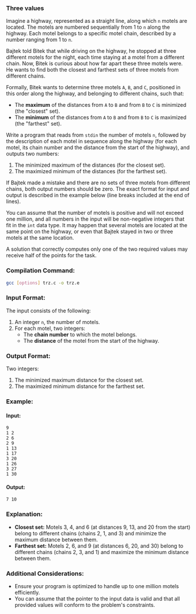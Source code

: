### Three values

Imagine a highway, represented as a straight line, along which `n` motels are located. The motels are numbered sequentially from 1 to `n` along the highway. Each motel belongs to a specific motel chain, described by a number ranging from 1 to `n`.

Bajtek told Bitek that while driving on the highway, he stopped at three different motels for the night, each time staying at a motel from a different chain. Now, Bitek is curious about how far apart these three motels were. He wants to find both the closest and farthest sets of three motels from different chains.

Formally, Bitek wants to determine three motels `A`, `B`, and `C`, positioned in this order along the highway, and belonging to different chains, such that:

- The **maximum** of the distances from `A` to `B` and from `B` to `C` is minimized (the "closest" set).
- The **minimum** of the distances from `A` to `B` and from `B` to `C` is maximized (the "farthest" set).

Write a program that reads from `stdin` the number of motels `n`, followed by the description of each motel in sequence along the highway (for each motel, its chain number and the distance from the start of the highway), and outputs two numbers:
1. The minimized maximum of the distances (for the closest set).
2. The maximized minimum of the distances (for the farthest set).

If Bajtek made a mistake and there are no sets of three motels from different chains, both output numbers should be zero. The exact format for input and output is described in the example below (line breaks included at the end of lines).

You can assume that the number of motels is positive and will not exceed one million, and all numbers in the input will be non-negative integers that fit in the `int` data type. It may happen that several motels are located at the same point on the highway, or even that Bajtek stayed in two or three motels at the same location.

A solution that correctly computes only one of the two required values may receive half of the points for the task.

### Compilation Command:

```bash
gcc [options] trz.c -o trz.e
```

### Input Format:

The input consists of the following:

1. An integer `n`, the number of motels.
2. For each motel, two integers: 
   - The **chain number** to which the motel belongs.
   - The **distance** of the motel from the start of the highway.

### Output Format:

Two integers:

1. The minimized maximum distance for the closest set.
2. The maximized minimum distance for the farthest set.

### Example:

#### Input:
```
9
1 2
2 6
2 9
1 13
1 17
3 20
1 26
3 27
1 30
```

#### Output:
```
7 10
```

### Explanation:

- **Closest set:** Motels 3, 4, and 6 (at distances 9, 13, and 20 from the start) belong to different chains (chains 2, 1, and 3) and minimize the maximum distance between them.
- **Farthest set:** Motels 2, 6, and 9 (at distances 6, 20, and 30) belong to different chains (chains 2, 3, and 1) and maximize the minimum distance between them.

### Additional Considerations:

- Ensure your program is optimized to handle up to one million motels efficiently.
- You can assume that the pointer to the input data is valid and that all provided values will conform to the problem's constraints.
